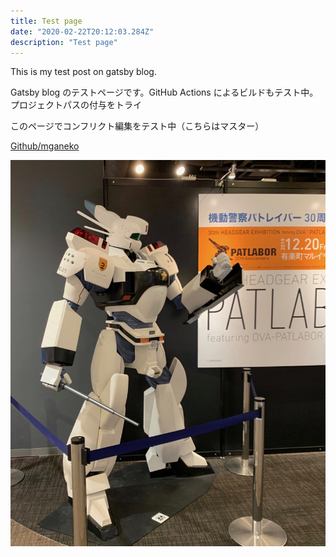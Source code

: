 ```yaml
---
title: Test page
date: "2020-02-22T20:12:03.284Z"
description: "Test page"
---
```


This is my test post on gatsby blog.

Gatsby blog のテストページです。GitHub Actions によるビルドもテスト中。プロジェクトパスの付与をトライ

このページでコンフリクト編集をテスト中（こちらはマスター）


[Github/mganeko](https://github.com/mganeko/gatsby-blog/)

![PATLABOR](./pat.jpeg)
